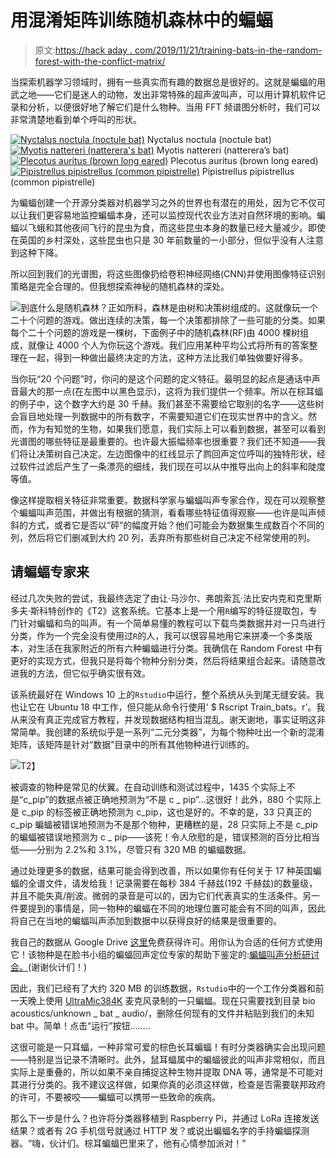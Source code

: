 # 用混淆矩阵训练随机森林中的蝙蝠

> 原文:[https://hack aday . com/2019/11/21/training-bats-in-the-random-forest-with-the-conflict-matrix/](https://hackaday.com/2019/11/21/training-bats-in-the-random-forest-with-the-confusion-matrix/)

当探索机器学习领域时，拥有一些真实而有趣的数据总是很好的。这就是蝙蝠的用武之地——它们是迷人的动物，发出非常特殊的超声波叫声，可以用计算机软件记录和分析，以便很好地了解它们是什么物种。当用 FFT 频谱图分析时，我们可以非常清楚地看到单个呼叫的形状。

 [![Nyctalus noctula (noctule bat)](../Images/16c3cf9bfa3ba5519477b42fc871d501.png "noctules_03")](https://hackaday.com/2019/11/21/training-bats-in-the-random-forest-with-the-confusion-matrix/noctules_03/) Nyctalus noctula (noctule bat) [![Myotis nattereri (natterera's bat)](../Images/82971c298878b968a29836a303d71b56.png "nattereri_01")](https://hackaday.com/2019/11/21/training-bats-in-the-random-forest-with-the-confusion-matrix/nattereri_01/) Myotis nattereri (natterera’s bat) [![Plecotus auritus (brown long eared)](../Images/5d9093ea139b1ecccf6e298d6078a446.png "plecotus_01")](https://hackaday.com/2019/11/21/training-bats-in-the-random-forest-with-the-confusion-matrix/plecotus_01/) Plecotus auritus (brown long eared) [![Pipistrellus pipistrellus (common pipistrelle)](../Images/1f0f4aeaa7cd7548f2ed21585a6d944a.png "comm_pip")](https://hackaday.com/2019/11/21/training-bats-in-the-random-forest-with-the-confusion-matrix/comm_pip/) Pipistrellus pipistrellus (common pipistrelle)

为蝙蝠创建一个开源分类器对机器学习之外的世界也有潜在的用处，因为它不仅可以让我们更容易地监控蝙蝠本身，还可以监控现代农业方法对自然环境的影响。蝙蝠以飞蛾和其他夜间飞行的昆虫为食，而这些昆虫本身的数量已经大量减少。即使在英国的乡村深处，这些昆虫也只是 30 年前数量的一小部分，但似乎没有人注意到这种下降。

所以回到我们的光谱图，将这些图像扔给卷积神经网络(CNN)并使用图像特征识别策略是完全合理的。但我想探索神秘的随机森林的深处。

![](../Images/9a437cf60050fa932614ba3bf050334c.png)到底什么是随机森林？正如所料，森林是由树和决策树组成的。这就像玩一个二十个问题的游戏。做出连续的决策，每一个决策都排除了一些可能的分类。如果每个二十个问题的游戏是一棵树，下面例子中的随机森林(RF)由 4000 棵树组成，就像让 4000 个人为你玩这个游戏。我们应用某种平均公式将所有的答案整理在一起，得到一种做出最终决定的方法，这种方法比我们单独做要好得多。

当你玩“20 个问题”时，你问的是这个问题的定义特征。最明显的起点是通话中声音最大的那一点(在左图中以黑色显示)，这将为我们提供一个频率。所以在棕耳蝠的例子中，这个数字大约是 30 千赫。我们甚至不需要给它取别的名字——这些树会盲目地处理一列数据中的所有数字，不需要知道它们在现实世界中的含义。然而，作为有知觉的生物，如果我们愿意，我们实际上可以看到数据，甚至可以看到光谱图的哪些特征是最重要的。也许最大振幅频率也很重要？我们还不知道——我们将让决策树自己决定。左边图像中的红线显示了鹨回声定位呼叫的独特形状，经过软件过滤后产生了一条漂亮的细线，我们现在可以从中推导出向上的斜率和陡度等值。

像这样提取相关特征非常重要。数据科学家与蝙蝠叫声专家合作，现在可以观察整个蝙蝠叫声范围，并做出有根据的猜测，看看哪些特征值得观察——也许是叫声倾斜的方式，或者它是否以“砰”的幅度开始？他们可能会为数据集生成数百个不同的列，然后将它们删减到大约 20 列，丢弃所有那些树自己决定不经常使用的列。

## 请蝙蝠专家来

经过几次失败的尝试，我最终选定了由让·马沙尔、弗朗索瓦·法比安内克和克里斯多夫·斯科特创作的《T2》这套系统。它基本上是一个用`R`编写的特征提取包，专门针对蝙蝠和鸟的叫声。有一个简单易懂的教程可以下载鸟类数据并对一只鸟进行分类，作为一个完全没有使用过`R`的人，我可以很容易地用它来拼凑一个多类版本，对生活在我家附近的所有六种蝙蝠进行分类。我确信在 Random Forest 中有更好的实现方式，但我只是将每个物种分别分类，然后将结果组合起来。请随意改进我的方法，但它似乎确实很有效。

该系统最好在 Windows 10 上的`Rstudio`中运行，整个系统从头到尾无缝安装。我也让它在 Ubuntu 18 中工作，但只能从命令行使用' $ Rscript Train_bats。r’。我从来没有真正完成官方教程，并发现数据结构相当混乱。谢天谢地，事实证明这非常简单。我创建的系统似乎是一系列“二元分类器”，为每个物种吐出一个新的混淆矩阵，该矩阵是针对“数据”目录中的所有其他物种进行训练的。

![](../Images/7cac4209b1da8ed67a9e57a2fc8fe340.png)T2】

被调查的物种是常见的伏翼。在自动训练和测试过程中，1435 个实际上不是“c_pip”的数据点被正确地预测为“不是 c _ pip”…这很好！此外，880 个实际上是 c_pip 的标签被正确地预测为 c_pip，这也是好的。不幸的是，33 只真正的 c_pip 蝙蝠被错误地预测为不是那个物种，更糟糕的是，28 只实际上不是 c_pip 的蝙蝠被错误地预测为 c _ pip——该死！令人欣慰的是，错误预测的百分比相当低——分别为 2.2%和 3.1%，尽管只有 320 MB 的蝙蝠数据。

通过处理更多的数据，结果可能会得到改善，所以如果你有任何关于 17 种英国蝙蝠的全谱文件，请发给我！记录需要在每秒 384 千赫兹(192 千赫兹)的数量级，并且不能失真/削波。微弱的录音是可以的，因为它们代表真实的生活条件。另一件要提到的事情是，同一物种的蝙蝠在不同的地理位置可能会有不同的叫声，因此将自己在当地的蝙蝠叫声添加到数据中以获得良好的结果是很重要的。

我自己的数据从 Google Drive [这里](https://github.com/paddygoat/bioacoustics/blob/master/Train_and_deploy_bats/readme)免费获得许可。用你认为合适的任何方式使用它！该物种是在脸书小组的蝙蝠回声定位专家的帮助下鉴定的:[蝙蝠叫声分析研讨会。](https://www.facebook.com/groups/437808079587006/)(谢谢伙计们！)

因此，我们已经有了大约 320 MB 的训练数据，`Rstudio`中的一个工作分类器和前一天晚上使用 [UltraMic384K](https://www.dodotronic.com/product/ultramic-384k-ble/?v=79cba1185463) 麦克风录制的一只蝙蝠。现在只需要找到目录 bio acoustics/unknown _ bat _ audio/，删除任何现有的文件并粘贴到我们的未知 bat 中。简单！点击“运行”按钮……..

这很可能是一只耳蝠，一种非常可爱的棕色长耳蝙蝠！有时分类器确实会出现问题——特别是当记录不清晰时。此外，鼠耳蝠属中的蝙蝠彼此的叫声非常相似，而且实际上是重叠的，所以如果不亲自捕捉这种生物并提取 DNA 等，通常是不可能对其进行分类的。我不建议这样做，如果你真的必须这样做，检查是否需要联邦政府的许可，不要被咬——蝙蝠可以携带一些致命的疾病。

那么下一步是什么？也许将分类器移植到 Raspberry Pi，并通过 LoRa 连接发送结果？或者有 2G 手机信号就通过 HTTP 发？或说出蝙蝠名字的手持蝙蝠探测器。“嗨，伙计们。棕耳蝙蝠巴里来了，他有心情参加派对！”